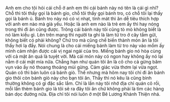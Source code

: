 Anh em cho tôi hỏi cái chỗ ở anh em thì cái bánh này nó tên là cái gì nhỉ? Chỗ thì tôi thấy gọi là bánh gio, chỗ tôi thấy gọi bánh tro, có chỗ tôi lại thấy gọi là bánh ú. Bánh tro này nó có vị nhạt, tính mát thì ăn dễ tiêu thích hợp với anh em nào mà già yếu. Hoặc là anh em nào là trẻ em ấy thì hay nóng trong thì đi ăn cũng được. Trông cái bánh này tôi cũng tò mò không biết là nó làm kiểu gì. Lên trên mạng thì người ta ghi là làm từ tro ở cây tầm gửi, không biết có phải không? Chứ tro mà cũng chế biến thành món ăn là tôi thấy hơi lạ đấy. Nói chung là cho cái miếng bánh làm từ tro này vào mồm ấy mình cảm nhận được cái vị ngai ngái của tro. Miếng bánh gio nó hòa cùng với cả mật ăn quá là tuyệt vời. Mà cái món này có ngon hay không ấy nó lại nằm ở cái mật mía nữa. Chẳng hạn như quán tôi ăn là cô cho cả gừng băm vụn vào ấy nó thoang thoảng mùi gừng. Cảm giác vừa thơm lại vừa ngọt. Quán cô thì bán luôn cả bánh giò. Thế nhưng mà hôm nay tôi chỉ đi ăn bánh gio thôi còn bánh giò này cho bạn tôi ăn. Thấy thì nó kêu là cũng bình thường không có gì đặc sắc lắm. Chỉ là lần này tôi nhớ địa chỉ quán cô rồi, mỗi lần thèm bánh gio là tôi sẽ ra đây tôi ăn chứ không phải là tìm các hàng bán dọc đường nữa. Địa chỉ tôi nói luôn ở một Bê Lương Khánh Thiện nhá.